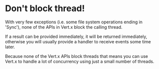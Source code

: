 # Don't block thread!

With very few exceptions (i.e. some file system operations ending in 'Sync'), none of the APIs in Vert.x block the calling thread.

If a result can be provided immediately, it will be returned immediately, otherwise you will usually provide a handler to receive events some time later.

Because none of the Vert.x APIs block threads that means you can use Vert.x to handle a lot of concurrency using just a small number of threads.
